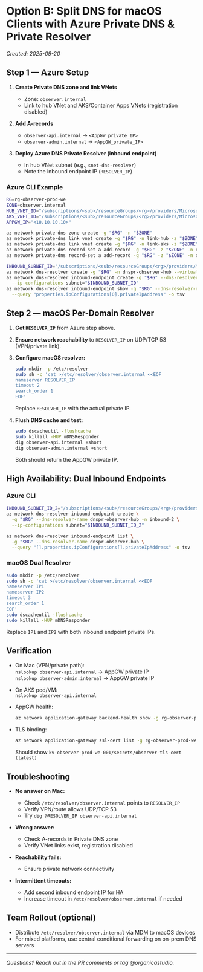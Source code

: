 # Option B: Split DNS for macOS Clients with Azure Private DNS & Private Resolver

*Created: 2025-09-20*

## Step 1 — Azure Setup

1. **Create Private DNS zone and link VNets**
    - Zone: `observer.internal`
    - Link to hub VNet and AKS/Container Apps VNets (registration disabled)

2. **Add A-records**
    - `observer-api.internal` → `<AppGW_private_IP>`
    - `observer-admin.internal` → `<AppGW_private_IP>`

3. **Deploy Azure DNS Private Resolver (inbound endpoint)**
    - In hub VNet subnet (e.g., `snet-dns-resolver`)
    - Note the inbound endpoint IP (`RESOLVER_IP`)

### Azure CLI Example
```sh
RG=rg-observer-prod-we
ZONE=observer.internal
HUB_VNET_ID="/subscriptions/<sub>/resourceGroups/<rg>/providers/Microsoft.Network/virtualNetworks/vnet-observer-hub"
AKS_VNET_ID="/subscriptions/<sub>/resourceGroups/<rg>/providers/Microsoft.Network/virtualNetworks/vnet-observer-aks"
APPGW_IP="<10.10.10.10>"

az network private-dns zone create -g "$RG" -n "$ZONE"
az network private-dns link vnet create -g "$RG" -n link-hub -z "$ZONE" -v "$HUB_VNET_ID" --registration-enabled false
az network private-dns link vnet create -g "$RG" -n link-aks -z "$ZONE" -v "$AKS_VNET_ID" --registration-enabled false
az network private-dns record-set a add-record -g "$RG" -z "$ZONE" -n observer-api   -a "$APPGW_IP"
az network private-dns record-set a add-record -g "$RG" -z "$ZONE" -n observer-admin -a "$APPGW_IP"

INBOUND_SUBNET_ID="/subscriptions/<sub>/resourceGroups/<rg>/providers/Microsoft.Network/virtualNetworks/vnet-observer-hub/subnets/snet-dns-resolver"
az network dns-resolver create -g "$RG" -n dnspr-observer-hub --virtual-network "$HUB_VNET_ID"
az network dns-resolver inbound-endpoint create -g "$RG" --dns-resolver-name dnspr-observer-hub -n inbound \
  --ip-configurations subnet="$INBOUND_SUBNET_ID"
az network dns-resolver inbound-endpoint show -g "$RG" --dns-resolver-name dnspr-observer-hub -n inbound \
  --query "properties.ipConfigurations[0].privateIpAddress" -o tsv
```

## Step 2 — macOS Per-Domain Resolver

1. **Get `RESOLVER_IP`** from Azure step above.
2. **Ensure network reachability** to `RESOLVER_IP` on UDP/TCP 53 (VPN/private link).
3. **Configure macOS resolver:**
    ```sh
    sudo mkdir -p /etc/resolver
    sudo sh -c 'cat >/etc/resolver/observer.internal <<EOF
    nameserver RESOLVER_IP
    timeout 2
    search_order 1
    EOF'
    ```
    Replace `RESOLVER_IP` with the actual private IP.

4. **Flush DNS cache and test:**
    ```sh
    sudo dscacheutil -flushcache
    sudo killall -HUP mDNSResponder
    dig observer-api.internal +short
    dig observer-admin.internal +short
    ```
    Both should return the AppGW private IP.

## High Availability: Dual Inbound Endpoints

### Azure CLI
```sh
INBOUND_SUBNET_ID_2="/subscriptions/<sub>/resourceGroups/<rg>/providers/Microsoft.Network/virtualNetworks/vnet-observer-hub/subnets/snet-dns-resolver-2"
az network dns-resolver inbound-endpoint create \
  -g "$RG" --dns-resolver-name dnspr-observer-hub -n inbound-2 \
  --ip-configurations subnet="$INBOUND_SUBNET_ID_2"

az network dns-resolver inbound-endpoint list \
  -g "$RG" --dns-resolver-name dnspr-observer-hub \
  --query "[].properties.ipConfigurations[].privateIpAddress" -o tsv
```

### macOS Dual Resolver
```sh
sudo mkdir -p /etc/resolver
sudo sh -c 'cat >/etc/resolver/observer.internal <<EOF
nameserver IP1
nameserver IP2
timeout 3
search_order 1
EOF'
sudo dscacheutil -flushcache
sudo killall -HUP mDNSResponder
```
Replace `IP1` and `IP2` with both inbound endpoint private IPs.

## Verification

- On Mac (VPN/private path):  
  `nslookup observer-api.internal` → AppGW private IP  
  `nslookup observer-admin.internal` → AppGW private IP

- On AKS pod/VM:  
  `nslookup observer-api.internal`

- AppGW health:  
  ```sh
  az network application-gateway backend-health show -g rg-observer-prod-we -n agw-observer-ingress -o table
  ```

- TLS binding:  
  ```sh
  az network application-gateway ssl-cert list -g rg-observer-prod-we --gateway-name agw-observer-ingress -o table
  ```
  Should show `kv-observer-prod-we-001/secrets/observer-tls-cert (latest)`

## Troubleshooting

- **No answer on Mac:**  
  - Check `/etc/resolver/observer.internal` points to `RESOLVER_IP`  
  - Verify VPN/route allows UDP/TCP 53  
  - Try `dig @RESOLVER_IP observer-api.internal`

- **Wrong answer:**  
  - Check A-records in Private DNS zone  
  - Verify VNet links exist, registration disabled

- **Reachability fails:**  
  - Ensure private network connectivity

- **Intermittent timeouts:**  
  - Add second inbound endpoint IP for HA  
  - Increase timeout in `/etc/resolver/observer.internal` if needed

## Team Rollout (optional)

- Distribute `/etc/resolver/observer.internal` via MDM to macOS devices
- For mixed platforms, use central conditional forwarding on on-prem DNS servers

---

_Questions? Reach out in the PR comments or tag @organicastudio._